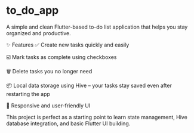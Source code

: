 # to_do_app

A simple and clean Flutter-based to-do list application that helps you stay organized and productive.

✨ Features
✅ Create new tasks quickly and easily

☑️ Mark tasks as complete using checkboxes

🗑️ Delete tasks you no longer need

📦 Local data storage using Hive – your tasks stay saved even after restarting the app

🎨 Responsive and user-friendly UI

This project is perfect as a starting point to learn state management, Hive database integration, and basic Flutter UI building.
